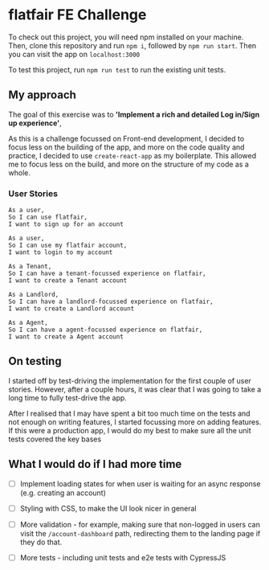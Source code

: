 # flatfair FE Challenge

To check out this project, you will need npm installed on your machine. Then, clone this repository and run `npm i`, followed by `npm run start`. Then you can visit the app on `localhost:3000`

To test this project, run `npm run test` to run the existing unit tests.

## My approach

The goal of this exercise was to **'Implement a rich and detailed Log in/Sign up experience'**,

As this is a challenge focussed on Front-end development, I decided to focus less on the building of the app, and more on the code quality and practice, I decided to use `create-react-app` as my boilerplate. This allowed me to focus less on the build, and more on the structure of my code as a whole.

### User Stories

```
As a user,
So I can use flatfair,
I want to sign up for an account
```
```
As a user,
So I can use my flatfair account,
I want to login to my account
```
```
As a Tenant,
So I can have a tenant-focussed experience on flatfair,
I want to create a Tenant account
```
```
As a Landlord,
So I can have a landlord-focussed experience on flatfair,
I want to create a Landlord account
```
```
As a Agent,
So I can have a agent-focussed experience on flatfair,
I want to create a Agent account
```
## On testing

I started off by test-driving the implementation for the first couple of user stories. However, after a couple hours, it was clear that I was going to take a long time to fully test-drive the app.

After I realised that I may have spent a bit too much time on the tests and not enough on writing features, I started focussing more on adding features. If this were a production app, I would do my best to make sure all the unit tests covered the key bases

## What I would do if I had more time

- [ ] Implement loading states for when user is waiting for an async response (e.g. creating an account)

- [ ] Styling with CSS, to make the UI look nicer in general

- [ ] More validation - for example, making sure that non-logged in users can visit the `/account-dashboard` path, redirecting them to the landing page if they do that.

- [ ] More tests - including unit tests and e2e tests with CypressJS